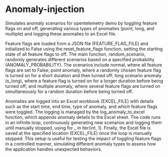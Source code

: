# Anomaly-injection
Simulates anomaly scenarios for opentelemetry demo by toggling feature flags on and off, generating various types of anomalies (point, long, and multiple) and logging these anomalies to an Excel file.

Feature flags are loaded from a JSON file (FEATURE_FLAG_FILE) and initialized to False using the reset_feature_flags function, setting the starting state of all feature flags to off. The main function, random_scenario, randomly generates different scenarios based on a specified probability (ANOMALY_PROBABILITY). The scenarios include normal, where all feature flags are set to False; point anomaly, where a randomly chosen feature flag is turned on for a short duration and then turned off; long scenario anomaly (s_long), where a feature flag is turned on for a longer duration before being turned off; and multiple anomaly, where several feature flags are turned on simultaneously for a random duration before being turned off.

Anomalies are logged into an Excel workbook (EXCEL_FILE) with details such as the start time, end time, type of anomaly, and which feature flags were toggled. The logging is managed by the log_anomaly_to_excel function, which appends anomaly details to the Excel sheet. The code runs in an infinite loop, continuously generating new scenarios and logging them until manually stopped, using for _ in iter(int, 1). Finally, the Excel file is saved at the specified location (EXCEL_FILE) once the loop is manually stopped. This setup is useful for testing the impact of toggling feature flags in a controlled manner, simulating different anomaly types to assess how the application handles unexpected behaviors.
